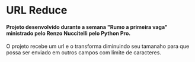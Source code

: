 # URL Reduce

#### Projeto desenvolvido durante a semana "Rumo a primeira vaga" ministrado pelo Renzo Nuccitelli pelo Python Pro.

O projeto recebe um url e o transforma diminuindo seu tamanaho para que possa ser enviado em outros campos com limite de caracteres.
